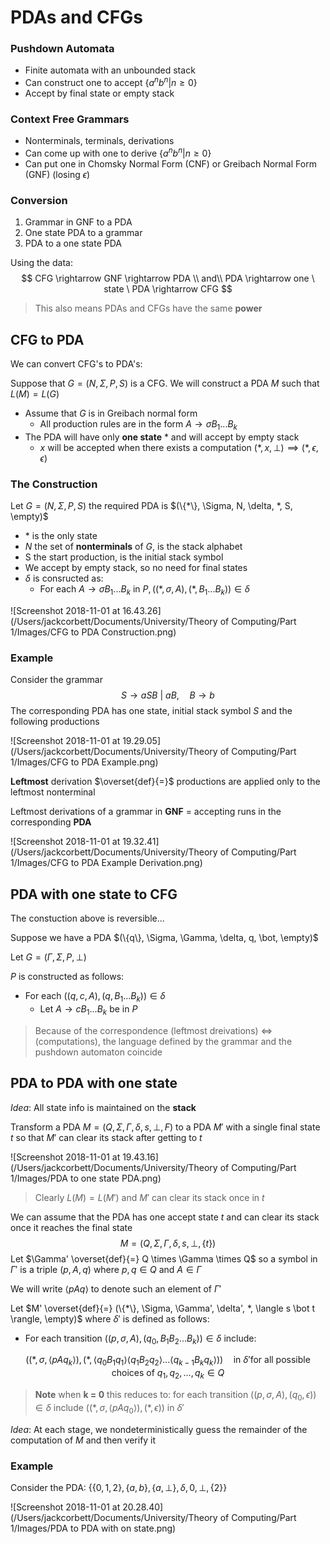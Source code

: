 # PDAs and CFGs

### Pushdown Automata

- Finite automata with an unbounded stack
- Can construct one to accept $\{a^nb^n | n \geq 0\}$
- Accept by final state or empty stack

### Context Free Grammars

- Nonterminals, terminals, derivations
- Can come up with one to derive $\{a^nb^n | n \geq 0\}$
- Can put one in Chomsky Normal Form (CNF) or Greibach Normal Form (GNF) (losing $\epsilon​$)

### Conversion

1. Grammar in GNF to a PDA
2. One state PDA to a grammar
3. PDA to a one state PDA

Using the data:
$$
CFG \rightarrow GNF \rightarrow PDA \\
and\\
PDA \rightarrow one \ state \ PDA \rightarrow CFG
$$

> This also means PDAs and CFGs have the same **power**

## CFG to PDA

We can convert CFG's to PDA's: 

Suppose that $G = (N, Σ, P, S)$ is a CFG. We will construct a PDA $M$ such that $L(M) = L(G)$

- Assume that $G$ is in Greibach normal form
  - All production rules are in the form $A \rightarrow \sigma B_1...B_k$
- The PDA will have only **one state** $*$ and will accept by empty stack
  - $x$ will be accepted when there exists a computation $(*, x, \bot) \implies (*, \epsilon, \epsilon)$

### The Construction

Let $G = (N, \Sigma, P, S)$ the required PDA is $(\{*\}, \Sigma, N, \delta, *, S, \empty)$

- $*$ is the only state
- $N$ the set of **nonterminals** of $G$, is the stack alphabet
- S the start production, is the initial stack symbol
- We accept by empty stack, so no need for final states
- $\delta$ is consructed as:
  - For each $A \rightarrow \sigma B_1...B_k$ in $P, ((*, \sigma, A), (*, B_1...B_k)) \in \delta$

![Screenshot 2018-11-01 at 16.43.26](/Users/jackcorbett/Documents/University/Theory of Computing/Part 1/Images/CFG to PDA Construction.png)

### Example

Consider the grammar
$$
S \rightarrow aSB \ | \ aB, \quad B \rightarrow b
$$
The corresponding PDA has one state, initial stack symbol $S$ and the following productions

![Screenshot 2018-11-01 at 19.29.05](/Users/jackcorbett/Documents/University/Theory of Computing/Part 1/Images/CFG to PDA Example.png)

**Leftmost** derivation $\overset{def}{=}$ productions are applied only to the leftmost nonterminal

Leftmost derivations of a grammar in **GNF** = accepting runs in the corresponding **PDA**

![Screenshot 2018-11-01 at 19.32.41](/Users/jackcorbett/Documents/University/Theory of Computing/Part 1/Images/CFG to PDA Example Derivation.png)

## PDA with one state to CFG

The constuction above is reversible...

Suppose we have a PDA $(\{q\}, \Sigma, \Gamma, \delta, q, \bot, \empty)$ 

Let $G = (\Gamma, \Sigma, P, \bot)$

$P$ is constructed as follows:

- For each $((q, c, A), (q, B_1...B_k)) \in \delta$ 
  - Let $A \rightarrow cB_1...B_k$ be in $P$

> Because of the correspondence (leftmost dreivations) $\Longleftrightarrow$ (computations), the language defined by the grammar and the pushdown automaton coincide

## PDA to PDA with one state

*Idea*: All state info is maintained on the **stack**

Transform a PDA $M = (Q, \Sigma, \Gamma, \delta, s, \bot, F)$ to a PDA $M'$ with a single final state $t$ so that $M'$ can clear its stack after getting to $t$ 

![Screenshot 2018-11-01 at 19.43.16](/Users/jackcorbett/Documents/University/Theory of Computing/Part 1/Images/PDA to one state PDA.png)

> Clearly $L(M) = L(M')$ and $M'$ can clear its stack once in $t$ 

We can assume that the PDA has one accept state $t$ and can clear its stack once it reaches the final state
$$
M = (Q, \Sigma, \Gamma, \delta, s, \bot, \{t\})
$$
Let $\Gamma' \overset{def}{=} Q \times \Gamma \times Q$ so a symbol in $\Gamma'$ is a triple $(p, A, q)$ where $p, q \in Q$ and $A \in \Gamma$

We will write $\langle pAq \rangle$ to denote such an element of $\Gamma'$ 



Let $M' \overset{def}{=} (\{*\}, \Sigma, \Gamma', \delta', *, \langle s \bot t \rangle, \empty)$ where $\delta'$ is defined as follows:

- For each transition $((p, \sigma, A), (q_0, B_1B_2...B_k)) \in \delta$ include:

$$
((*, \sigma, \langle pAq_k \rangle), (*, \langle q_0B_1q_1 \rangle \langle q_1B_2q_2 \rangle ... \langle q_{k-1}B_kq_k \rangle)) \quad \text{in } \delta'  \text{for all possible choices of } q_1, q_2,...,q_k \in Q
$$

> **Note** when **k = 0** this reduces to: for each transition $((p, \sigma, A), (q_0, \epsilon)) \in \delta$ include $((*, \sigma, \langle pAq_0 \rangle ), (*, \epsilon))$ in $\delta'$

*Idea*: At each stage, we nondeterministically guess the remainder of the computation of $M$ and then verify it

### Example

Consider the PDA: $\{\{0, 1, 2\}, \{a, b\}, \{a, \bot\}, \delta, 0, \bot, \{2\}\}$

![Screenshot 2018-11-01 at 20.28.40](/Users/jackcorbett/Documents/University/Theory of Computing/Part 1/Images/PDA to PDA with on state.png)